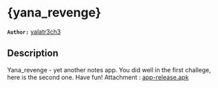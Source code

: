 # {yana_revenge}

**`Author:`** [yalatr3ch3](https://github.com/Yassine-Latreche)

## Description

Yana_revenge - yet another notes app.
You did well in the first challege, here is the second one. Have fun!
Attachment : [app-release.apk](https://drive.google.com/file/d/12VsDZPAJdFTBpGAkJ_MWUR2Qp2fm1Iqr/view?usp=sharing)
